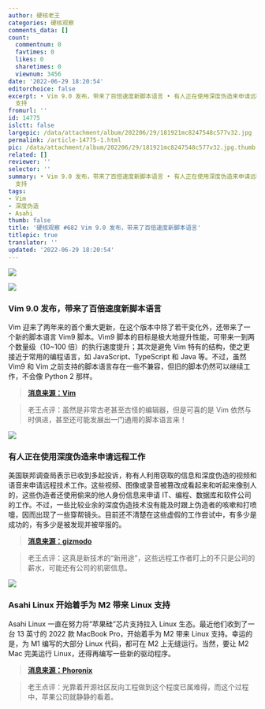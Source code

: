 ```yaml
---
author: 硬核老王
categories: 硬核观察
comments_data: []
count:
  commentnum: 0
  favtimes: 0
  likes: 0
  sharetimes: 0
  viewnum: 3456
date: '2022-06-29 18:20:54'
editorchoice: false
excerpt: • Vim 9.0 发布，带来了百倍速度新脚本语言 • 有人正在使用深度伪造来申请远程工作 • Asahi Linux 开始着手为 M2 带来 Linux
  支持
fromurl: ''
id: 14775
islctt: false
largepic: /data/attachment/album/202206/29/181921mc8247548c577v32.jpg
permalink: /article-14775-1.html
pic: /data/attachment/album/202206/29/181921mc8247548c577v32.jpg.thumb.jpg
related: []
reviewer: ''
selector: ''
summary: • Vim 9.0 发布，带来了百倍速度新脚本语言 • 有人正在使用深度伪造来申请远程工作 • Asahi Linux 开始着手为 M2 带来 Linux
  支持
tags:
- Vim
- 深度伪造
- Asahi
thumb: false
title: '硬核观察 #682 Vim 9.0 发布，带来了百倍速度新脚本语言'
titlepic: true
translator: ''
updated: '2022-06-29 18:20:54'
---
```


![](/data/attachment/album/202206/29/181921mc8247548c577v32.jpg)


![](/data/attachment/album/202206/29/181930vyymfvpfpyyfyeug.png)


### Vim 9.0 发布，带来了百倍速度新脚本语言


Vim 迎来了两年来的首个重大更新，在这个版本中除了若干变化外，还带来了一个新的脚本语言 Vim9 脚本。Vim9 脚本的目标是极大地提升性能，可带来一到两个数量级（10~100 倍）的执行速度提升；其次是避免 Vim 特有的结构，使之更接近于常用的编程语言，如 JavaScript、TypeScript 和 Java 等。不过，虽然 Vim9 和 Vim 之前支持的脚本语言存在一些不兼容，但旧的脚本仍然可以继续工作，不会像 Python 2 那样。



> 
> **[消息来源：Vim](https://www.vim.org/vim90.php)**
> 
> 
> 



> 
> 老王点评：虽然是非常古老甚至古怪的编辑器，但是可喜的是 Vim 依然与时俱进，甚至还可能发展出一门通用的脚本语言来！
> 
> 
> 


![](/data/attachment/album/202206/29/181939vn2rmqo6uqiz9cos.jpg)


### 有人正在使用深度伪造来申请远程工作


美国联邦调查局表示已收到多起投诉，称有人利用窃取的信息和深度伪造的视频和语音来申请远程技术工作。这些视频、图像或录音被篡改成看起来和听起来像别人的，这些伪造者还使用偷来的他人身份信息来申请 IT、编程、数据库和软件公司的工作。不过，一些比较业余的深度伪造技术没有能及时跟上伪造者的咳嗽和打喷嚏，因而出现了一些穿帮镜头。目前还不清楚在这些虚假的工作尝试中，有多少是成功的，有多少是被发现并被举报的。



> 
> **[消息来源：gizmodo](https://gizmodo.com/deepfakes-remote-work-job-applications-fbi-1849118604)**
> 
> 
> 



> 
> 老王点评：这真是新技术的“新用途”，这些远程工作者盯上的不只是公司的薪水，可能还有公司的机密信息。
> 
> 
> 


![](/data/attachment/album/202206/29/182018blo9xjz409x99o99.jpg)


### Asahi Linux 开始着手为 M2 带来 Linux 支持


Asahi Linux 一直在努力将“苹果硅”芯片支持拉入 Linux 生态。最近他们收到了一台 13 英寸的 2022 款 MacBook Pro，开始着手为 M2 带来 Linux 支持。幸运的是，为 M1 编写的大部分 Linux 代码，都可在 M2 上无缝运行。当然，要让 M2 Mac 完美运行 Linux，还得再编写一些新的驱动程序。



> 
> **[消息来源：Phoronix](https://www.phoronix.com/scan.php?page=news_item&px=Apple-M2-Linux-Starts)**
> 
> 
> 



> 
> 老王点评：光靠着开源社区反向工程做到这个程度已属难得，而这个过程中，苹果公司就静静的看着。
> 
> 
>
